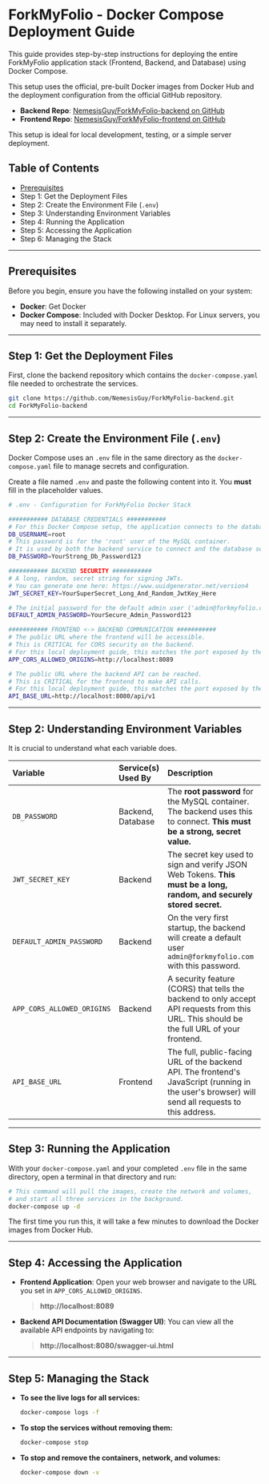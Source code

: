 # ForkMyFolio - Docker Compose Deployment Guide

This guide provides step-by-step instructions for deploying the entire ForkMyFolio application stack (Frontend, Backend, and Database) using Docker Compose.

This setup uses the official, pre-built Docker images from Docker Hub and the deployment configuration from the official GitHub repository.

- **Backend Repo**: [NemesisGuy/ForkMyFolio-backend on GitHub](https://github.com/NemesisGuy/ForkMyFolio-backend)
- **Frontend Repo**: [NemesisGuy/ForkMyFolio-frontend on GitHub](https://github.com/NemesisGuy/ForkMyFolio-frontend)

This setup is ideal for local development, testing, or a simple server deployment.

## Table of Contents
- [Prerequisites](#prerequisites)
- Step 1: Get the Deployment Files
- Step 2: Create the Environment File (`.env`)
- Step 3: Understanding Environment Variables
- Step 4: Running the Application
- Step 5: Accessing the Application
- Step 6: Managing the Stack

---

## Prerequisites

Before you begin, ensure you have the following installed on your system:
- **Docker**: Get Docker
- **Docker Compose**: Included with Docker Desktop. For Linux servers, you may need to install it separately.

---

## Step 1: Get the Deployment Files

First, clone the backend repository which contains the `docker-compose.yaml` file needed to orchestrate the services.

```bash
git clone https://github.com/NemesisGuy/ForkMyFolio-backend.git
cd ForkMyFolio-backend
```

---

## Step 2: Create the Environment File (`.env`)

Docker Compose uses an `.env` file in the same directory as the `docker-compose.yaml` file to manage secrets and configuration.

Create a file named `.env` and paste the following content into it. You **must** fill in the placeholder values.

```bash
# .env - Configuration for ForkMyFolio Docker Stack

########### DATABASE CREDENTIALS ###########
# For this Docker Compose setup, the application connects to the database as the 'root' user.
DB_USERNAME=root
# This password is for the 'root' user of the MySQL container.
# It is used by both the backend service to connect and the database service to initialize.
DB_PASSWORD=YourStrong_Db_Password123

########### BACKEND SECURITY ###########
# A long, random, secret string for signing JWTs.
# You can generate one here: https://www.uuidgenerator.net/version4
JWT_SECRET_KEY=YourSuperSecret_Long_And_Random_JwtKey_Here

# The initial password for the default admin user ('admin@forkmyfolio.com').
DEFAULT_ADMIN_PASSWORD=YourSecure_Admin_Password123

########### FRONTEND <-> BACKEND COMMUNICATION ###########
# The public URL where the frontend will be accessible.
# This is CRITICAL for CORS security on the backend.
# For this local deployment guide, this matches the port exposed by the frontend service.
APP_CORS_ALLOWED_ORIGINS=http://localhost:8089

# The public URL where the backend API can be reached.
# This is CRITICAL for the frontend to make API calls.
# For this local deployment guide, this matches the port exposed by the backend service.
API_BASE_URL=http://localhost:8080/api/v1
```

---

## Step 2: Understanding Environment Variables

It is crucial to understand what each variable does.

| Variable                 | Service(s) Used By | Description                                                                                                                                                            |
| :----------------------- | :----------------- | :--------------------------------------------------------------------------------------------------------------------------------------------------------------------- |
| `DB_PASSWORD`            | Backend, Database  | The **root password** for the MySQL container. The backend uses this to connect. **This must be a strong, secret value.**                                                |
| `JWT_SECRET_KEY`         | Backend            | The secret key used to sign and verify JSON Web Tokens. **This must be a long, random, and securely stored secret.**                                                   |
| `DEFAULT_ADMIN_PASSWORD` | Backend            | On the very first startup, the backend will create a default user `admin@forkmyfolio.com` with this password.                                                            |
| `APP_CORS_ALLOWED_ORIGINS`| Backend            | A security feature (CORS) that tells the backend to only accept API requests from this URL. This should be the full URL of your frontend.                               |
| `API_BASE_URL`           | Frontend           | The full, public-facing URL of the backend API. The frontend's JavaScript (running in the user's browser) will send all requests to this address.                         |

---

## Step 3: Running the Application

With your `docker-compose.yaml` and your completed `.env` file in the same directory, open a terminal in that directory and run:

```bash
# This command will pull the images, create the network and volumes,
# and start all three services in the background.
docker-compose up -d
```

The first time you run this, it will take a few minutes to download the Docker images from Docker Hub.

---

## Step 4: Accessing the Application

- **Frontend Application**:
  Open your web browser and navigate to the URL you set in `APP_CORS_ALLOWED_ORIGINS`.
  > **http://localhost:8089**

- **Backend API Documentation (Swagger UI)**:
  You can view all the available API endpoints by navigating to:
  > **http://localhost:8080/swagger-ui.html**

---

## Step 5: Managing the Stack

- **To see the live logs for all services:**
  ```bash
  docker-compose logs -f
  ```

- **To stop the services without removing them:**
  ```bash
  docker-compose stop
  ```

- **To stop and remove the containers, network, and volumes:**
  ```bash
  docker-compose down -v
  ```